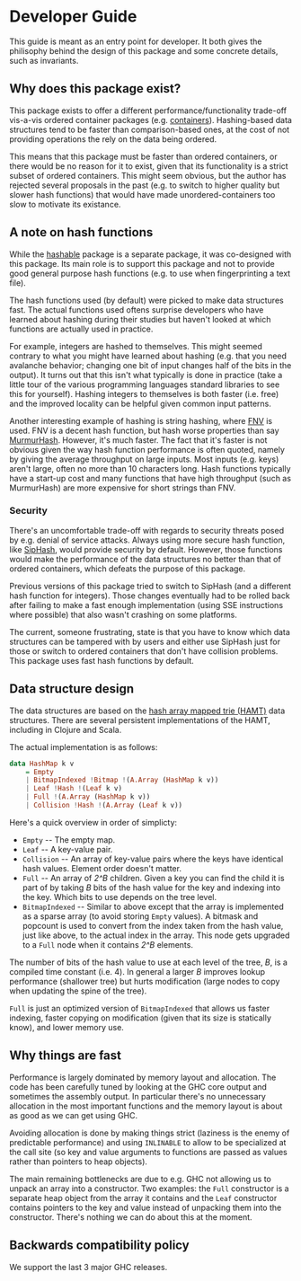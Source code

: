 # Developer Guide

This guide is meant as an entry point for developer. It both gives the
philisophy behind the design of this package and some concrete details, such as
invariants.

## Why does this package exist?

This package exists to offer a different performance/functionality
trade-off vis-a-vis ordered container packages
(e.g. [containers](http://hackage.haskell.org/package/containers)). Hashing-based
data structures tend to be faster than comparison-based ones, at the cost of not
providing operations the rely on the data being ordered.

This means that this package must be faster than ordered containers, or there
would be no reason for it to exist, given that its functionality is a strict
subset of ordered containers. This might seem obvious, but the author has
rejected several proposals in the past (e.g. to switch to higher quality but
slower hash functions) that would have made unordered-containers too slow to
motivate its existance.

## A note on hash functions

While the [hashable](http://hackage.haskell.org/package/containers) package is a
separate package, it was co-designed with this package. Its main role is to
support this package and not to provide good general purpose hash functions
(e.g. to use when fingerprinting a text file).

The hash functions used (by default) were picked to make data structures
fast. The actual functions used oftens surprise developers who have learned
about hashing during their studies but haven't looked at which functions are
actually used in practice.

For example, integers are hashed to themselves. This might seemed contrary to
what you might have learned about hashing (e.g. that you need avalanche
behavior; changing one bit of input changes half of the bits in the output). It
turns out that this isn't what typically is done in practice (take a little tour
of the various programming languages standard libraries to see this for
yourself). Hashing integers to themselves is both faster (i.e. free) and the
improved locality can be helpful given common input patterns.

Another interesting example of hashing is string hashing, where
[FNV](https://en.wikipedia.org/wiki/Fowler%E2%80%93Noll%E2%80%93Vo_hash_function)
is used. FNV is a decent hash function, but hash worse properties than say
[MurmurHash](https://en.wikipedia.org/wiki/MurmurHash). However, it's much
faster. The fact that it's faster is not obvious given the way hash function
performance is often quoted, namely by giving the average throughput on large
inputs. Most inputs (e.g. keys) aren't large, often no more than 10 characters
long. Hash functions typically have a start-up cost and many functions that have
high throughput (such as MurmurHash) are more expensive for short strings than
FNV.

### Security

There's an uncomfortable trade-off with regards to security threats posed by
e.g. denial of service attacks. Always using more secure hash function, like
[SipHash](https://en.wikipedia.org/wiki/SipHash), would provide security by
default. However, those functions would make the performance of the data
structures no better than that of ordered containers, which defeats the purpose
of this package.

Previous versions of this package tried to switch to SipHash (and a different
hash function for integers). Those changes eventually had to be rolled back
after failing to make a fast enough implementation (using SSE instructions where
possible) that also wasn't crashing on some platforms.

The current, someone frustrating, state is that you have to know which data
structures can be tampered with by users and either use SipHash just for those
or switch to ordered containers that don't have collision problems. This package
uses fast hash functions by default.

## Data structure design

The data structures are based on the
[hash array mapped trie (HAMT)](https://en.wikipedia.org/wiki/Hash_array_mapped_trie)
data structures. There are several persistent implementations of the HAMT,
including in Clojure and Scala.

The actual implementation is as follows:

``` haskell
data HashMap k v
    = Empty
    | BitmapIndexed !Bitmap !(A.Array (HashMap k v))
    | Leaf !Hash !(Leaf k v)
    | Full !(A.Array (HashMap k v))
    | Collision !Hash !(A.Array (Leaf k v))
```

Here's a quick overview in order of simplicty:

 * `Empty` -- The empty map.
 * `Leaf` -- A key-value pair.
 * `Collision` -- An array of key-value pairs where the keys have identical hash
   values. Element order doesn't matter.
 * `Full` -- An array of *2^B* children. Given a key you can find the child it
   is part of by taking *B* bits of the hash value for the key and indexing into
   the key. Which bits to use depends on the tree level.
 * `BitmapIndexed` -- Similar to above except that the array is implemented as a
   sparse array (to avoid storing `Empty` values). A bitmask and popcount is
   used to convert from the index taken from the hash value, just like above, to
   the actual index in the array. This node gets upgraded to a `Full` node when
   it contains *2^B* elements.

The number of bits of the hash value to use at each level of the tree, *B*, is a
compiled time constant (i.e. 4). In general a larger *B* improves lookup
performance (shallower tree) but hurts modification (large nodes to copy when
updating the spine of the tree).

`Full` is just an optimized version of `BitmapIndexed` that allows us faster
indexing, faster copying on modification (given that its size is statically
know), and lower memory use.

## Why things are fast

Performance is largely dominated by memory layout and allocation. The code has
been carefully tuned by looking at the GHC core output and sometimes the
assembly output. In particular there's no unnecessary allocation in the most
important functions and the memory layout is about as good as we can get using
GHC.

Avoiding allocation is done by making things strict (laziness is the enemy of
predictable performance) and using `INLINABLE` to allow to be specialized at the
call site (so key and value arguments to functions are passed as values rather
than pointers to heap objects).

The main remaining bottlenecks are due to e.g. GHC not allowing us to unpack an
array into a constructor. Two examples: the `Full` constructor is a separate
heap object from the array it contains and the `Leaf` constructor contains
pointers to the key and value instead of unpacking them into the
constructor. There's nothing we can do about this at the moment.

## Backwards compatibility policy

We support the last 3 major GHC releases.
